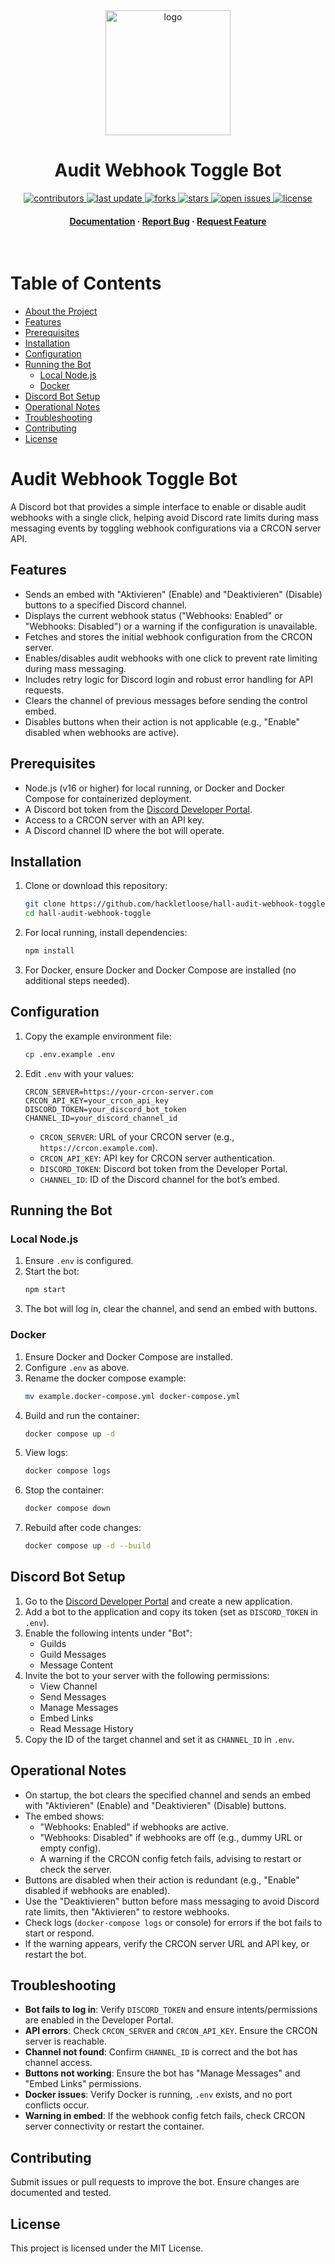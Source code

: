 <div align="center">

  <img src="https://i.imgur.com/nI8BZdQ.png" alt="logo" width="200" height="auto" />
  <h1>Audit Webhook Toggle Bot</h1>
  
<!-- Badges -->
<p>
  <a href="https://github.com/hackletloose/hall-audit-webhook-toggle/graphs/contributors">
    <img src="https://img.shields.io/github/contributors/hackletloose/hall-audit-webhook-toggle" alt="contributors" />
  </a>
  <a href="">
    <img src="https://img.shields.io/github/last-commit/hackletloose/hall-audit-webhook-toggle" alt="last update" />
  </a>
  <a href="https://github.com/hackletloose/hall-audit-webhook-toggle/network/members">
    <img src="https://img.shields.io/github/forks/hackletloose/hall-audit-webhook-toggle" alt="forks" />
  </a>
  <a href="https://github.com/hackletloose/hall-audit-webhook-toggle/stargazers">
    <img src="https://img.shields.io/github/stars/hackletloose/hall-audit-webhook-toggle" alt="stars" />
  </a>
  <a href="https://github.com/hackletloose/hall-audit-webhook-toggle/issues/">
    <img src="https://img.shields.io/github/issues/hackletloose/hall-audit-webhook-toggle" alt="open issues" />
  </a>
  <a href="https://github.com/hackletloose/hall-audit-webhook-toggle/blob/master/LICENSE">
    <img src="https://img.shields.io/github/license/hackletloose/hall-audit-webhook-toggle.svg" alt="license" />
  </a>
</p>
   
<h4>
  <a href="https://github.com/hackletloose/hall-audit-webhook-toggle">Documentation</a>
  <span> · </span>
  <a href="https://github.com/hackletloose/hall-audit-webhook-toggle/issues/">Report Bug</a>
  <span> · </span>
  <a href="https://github.com/hackletloose/hall-audit-webhook-toggle/issues/">Request Feature</a>
</h4>
</div>

<br />

# Table of Contents

- [About the Project](#audit-webhook-toggle-bot)
- [Features](#features)
- [Prerequisites](#prerequisites)
- [Installation](#installation)
- [Configuration](#configuration)
- [Running the Bot](#running-the-bot)
  - [Local Node.js](#local-nodejs)
  - [Docker](#docker)
- [Discord Bot Setup](#discord-bot-setup)
- [Operational Notes](#operational-notes)
- [Troubleshooting](#troubleshooting)
- [Contributing](#contributing)
- [License](#license)

# Audit Webhook Toggle Bot

A Discord bot that provides a simple interface to enable or disable audit webhooks with a single click, helping avoid Discord rate limits during mass messaging events by toggling webhook configurations via a CRCON server API.

## Features
- Sends an embed with "Aktivieren" (Enable) and "Deaktivieren" (Disable) buttons to a specified Discord channel.
- Displays the current webhook status ("Webhooks: Enabled" or "Webhooks: Disabled") or a warning if the configuration is unavailable.
- Fetches and stores the initial webhook configuration from the CRCON server.
- Enables/disables audit webhooks with one click to prevent rate limiting during mass messaging.
- Includes retry logic for Discord login and robust error handling for API requests.
- Clears the channel of previous messages before sending the control embed.
- Disables buttons when their action is not applicable (e.g., "Enable" disabled when webhooks are active).

## Prerequisites
- Node.js (v16 or higher) for local running, or Docker and Docker Compose for containerized deployment.
- A Discord bot token from the [Discord Developer Portal](https://discord.com/developers/applications).
- Access to a CRCON server with an API key.
- A Discord channel ID where the bot will operate.

## Installation
1. Clone or download this repository:
   ```bash
   git clone https://github.com/hackletloose/hall-audit-webhook-toggle.git
   cd hall-audit-webhook-toggle
   ```
2. For local running, install dependencies:
   ```bash
   npm install
   ```
3. For Docker, ensure Docker and Docker Compose are installed (no additional steps needed).

## Configuration
1. Copy the example environment file:
   ```bash
   cp .env.example .env
   ```
2. Edit `.env` with your values:
   ```
   CRCON_SERVER=https://your-crcon-server.com
   CRCON_API_KEY=your_crcon_api_key
   DISCORD_TOKEN=your_discord_bot_token
   CHANNEL_ID=your_discord_channel_id
   ```
   - `CRCON_SERVER`: URL of your CRCON server (e.g., `https://crcon.example.com`).
   - `CRCON_API_KEY`: API key for CRCON server authentication.
   - `DISCORD_TOKEN`: Discord bot token from the Developer Portal.
   - `CHANNEL_ID`: ID of the Discord channel for the bot’s embed.

## Running the Bot

### Local Node.js
1. Ensure `.env` is configured.
2. Start the bot:
   ```bash
   npm start
   ```
3. The bot will log in, clear the channel, and send an embed with buttons.

### Docker
1. Ensure Docker and Docker Compose are installed.
2. Configure `.env` as above.
3. Rename the docker compose example:
   ```bash
   mv example.docker-compose.yml docker-compose.yml
   ```
4. Build and run the container:
   ```bash
   docker compose up -d
   ```
5. View logs:
   ```bash
   docker compose logs
   ```
6. Stop the container:
   ```bash
   docker compose down
   ```
7. Rebuild after code changes:
   ```bash
   docker compose up -d --build
   ```

## Discord Bot Setup
1. Go to the [Discord Developer Portal](https://discord.com/developers/applications) and create a new application.
2. Add a bot to the application and copy its token (set as `DISCORD_TOKEN` in `.env`).
3. Enable the following intents under "Bot":
   - Guilds
   - Guild Messages
   - Message Content
4. Invite the bot to your server with the following permissions:
   - View Channel
   - Send Messages
   - Manage Messages
   - Embed Links
   - Read Message History
5. Copy the ID of the target channel and set it as `CHANNEL_ID` in `.env`.

## Operational Notes
- On startup, the bot clears the specified channel and sends an embed with "Aktivieren" (Enable) and "Deaktivieren" (Disable) buttons.
- The embed shows:
  - "Webhooks: Enabled" if webhooks are active.
  - "Webhooks: Disabled" if webhooks are off (e.g., dummy URL or empty config).
  - A warning if the CRCON config fetch fails, advising to restart or check the server.
- Buttons are disabled when their action is redundant (e.g., "Enable" disabled if webhooks are enabled).
- Use the "Deaktivieren" button before mass messaging to avoid Discord rate limits, then "Aktivieren" to restore webhooks.
- Check logs (`docker-compose logs` or console) for errors if the bot fails to start or respond.
- If the warning appears, verify the CRCON server URL and API key, or restart the bot.

## Troubleshooting
- **Bot fails to log in**: Verify `DISCORD_TOKEN` and ensure intents/permissions are enabled in the Developer Portal.
- **API errors**: Check `CRCON_SERVER` and `CRCON_API_KEY`. Ensure the CRCON server is reachable.
- **Channel not found**: Confirm `CHANNEL_ID` is correct and the bot has channel access.
- **Buttons not working**: Ensure the bot has "Manage Messages" and "Embed Links" permissions.
- **Docker issues**: Verify Docker is running, `.env` exists, and no port conflicts occur.
- **Warning in embed**: If the webhook config fetch fails, check CRCON server connectivity or restart the container.

## Contributing
Submit issues or pull requests to improve the bot. Ensure changes are documented and tested.

## License
This project is licensed under the MIT License.
